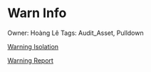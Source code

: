 # Warn Info

Owner: Hoàng Lê
Tags: Audit_Asset, Pulldown

[Warning Isolation](Warn%20Info%20d8c6e7dda00f46b094ebc01e5b6f0218/Warning%20Isolation%209fd23b10473f47bf914df5e7038e50b6.md)

[Warning Report](Warn%20Info%20d8c6e7dda00f46b094ebc01e5b6f0218/Warning%20Report%2027480b52dcd84d4bbc969b085503f57d.md)
